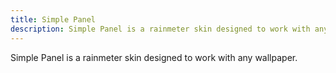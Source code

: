 ```yaml
---
title: Simple Panel
description: Simple Panel is a rainmeter skin designed to work with any wallpaper
---
```

Simple Panel is a rainmeter skin designed to work with any wallpaper.
